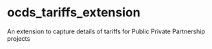 # ocds_tariffs_extension
An extension to capture details of tariffs for Public Private Partnership projects
